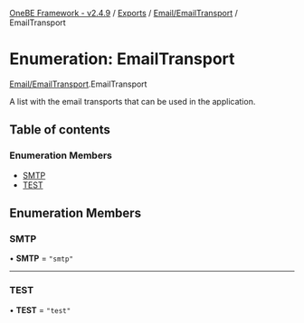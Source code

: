 [OneBE Framework - v2.4.9](../README.md) / [Exports](../modules.md) / [Email/EmailTransport](../modules/Email_EmailTransport.md) / EmailTransport

# Enumeration: EmailTransport

[Email/EmailTransport](../modules/Email_EmailTransport.md).EmailTransport

A list with the email transports that can be used in the application.

## Table of contents

### Enumeration Members

- [SMTP](Email_EmailTransport.EmailTransport.md#smtp)
- [TEST](Email_EmailTransport.EmailTransport.md#test)

## Enumeration Members

### SMTP

• **SMTP** = ``"smtp"``

___

### TEST

• **TEST** = ``"test"``
